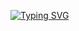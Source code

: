 
[![Typing SVG](https://readme-typing-svg.demolab.com?font=Pacifico&weight=800&duration=3000&pause=1008&color=14CD43&width=435&lines=Hello+world!+Welcome+to+my+Github+Let's+learn+together;Welcome+to+my+GitHub)](https://git.io/typing-svg)
